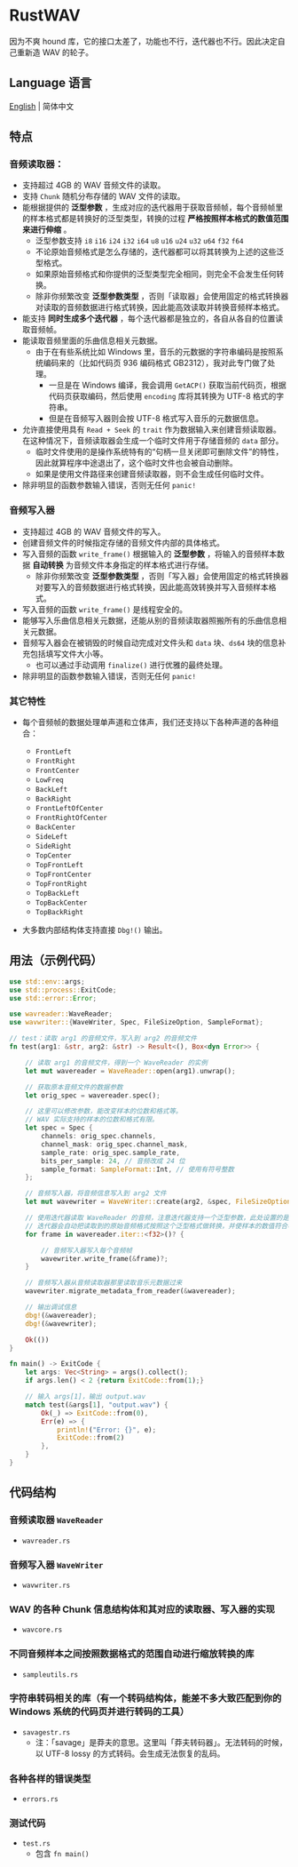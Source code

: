# RustWAV

因为不爽 hound 库，它的接口太差了，功能也不行，迭代器也不行。因此决定自己重新造 WAV 的轮子。

## Language 语言

[English](Readme.md) | 简体中文

## 特点

### 音频读取器：
* 支持超过 4GB 的 WAV 音频文件的读取。
* 支持 `Chunk` 随机分布存储的 WAV 文件的读取。
* 能根据提供的 **泛型参数** ，生成对应的迭代器用于获取音频帧，每个音频帧里的样本格式都是转换好的泛型类型，转换的过程 **严格按照样本格式的数值范围来进行伸缩** 。
	* 泛型参数支持 `i8` `i16` `i24` `i32` `i64` `u8` `u16` `u24` `u32` `u64` `f32` `f64`
	* 不论原始音频格式是怎么存储的，迭代器都可以将其转换为上述的这些泛型格式。
	* 如果原始音频格式和你提供的泛型类型完全相同，则完全不会发生任何转换。
	* 除非你频繁改变 **泛型参数类型** ，否则「读取器」会使用固定的格式转换器对读取的音频数据进行格式转换，因此能高效读取并转换音频样本格式。
* 能支持 **同时生成多个迭代器** ，每个迭代器都是独立的，各自从各自的位置读取音频帧。
* 能读取音频里面的乐曲信息相关元数据。
	* 由于在有些系统比如 Windows 里，音乐的元数据的字符串编码是按照系统编码来的（比如代码页 936 编码格式 GB2312），我对此专门做了处理。
        * 一旦是在 Windows 编译，我会调用 `GetACP()` 获取当前代码页，根据代码页获取编码，然后使用 `encoding` 库将其转换为 UTF-8 格式的字符串。
        * 但是在音频写入器则会按 UTF-8 格式写入音乐的元数据信息。
* 允许直接使用具有 `Read + Seek` 的 `trait` 作为数据输入来创建音频读取器。在这种情况下，音频读取器会生成一个临时文件用于存储音频的 `data` 部分。
	* 临时文件使用的是操作系统特有的“句柄一旦关闭即可删除文件”的特性，因此就算程序中途退出了，这个临时文件也会被自动删除。
	* 如果是使用文件路径来创建音频读取器，则不会生成任何临时文件。
* 除非明显的函数参数输入错误，否则无任何 `panic!`

### 音频写入器
* 支持超过 4GB 的 WAV 音频文件的写入。
* 创建音频文件的时候指定存储的音频文件内部的具体格式。
* 写入音频的函数 `write_frame()` 根据输入的 **泛型参数** ，将输入的音频样本数据 **自动转换** 为音频文件本身指定的样本格式进行存储。
	* 除非你频繁改变 **泛型参数类型** ，否则「写入器」会使用固定的格式转换器对要写入的音频数据进行格式转换，因此能高效转换并写入音频样本格式。
* 写入音频的函数 `write_frame()` 是线程安全的。
* 能够写入乐曲信息相关元数据，还能从别的音频读取器照搬所有的乐曲信息相关元数据。
* 音频写入器会在被销毁的时候自动完成对文件头和 `data` 块、`ds64` 块的信息补充包括填写文件大小等。
	* 也可以通过手动调用 `finalize()` 进行优雅的最终处理。
* 除非明显的函数参数输入错误，否则无任何 `panic!`

### 其它特性
* 每个音频帧的数据处理单声道和立体声，我们还支持以下各种声道的各种组合：
	* `FrontLeft`
	* `FrontRight`
	* `FrontCenter`
	* `LowFreq`
	* `BackLeft`
	* `BackRight`
	* `FrontLeftOfCenter`
	* `FrontRightOfCenter`
	* `BackCenter`
	* `SideLeft`
	* `SideRight`
	* `TopCenter`
	* `TopFrontLeft`
	* `TopFrontCenter`
	* `TopFrontRight`
	* `TopBackLeft`
	* `TopBackCenter`
	* `TopBackRight`

* 大多数内部结构体支持直接 `Dbg!()` 输出。

## 用法（示例代码）

```rust
use std::env::args;
use std::process::ExitCode;
use std::error::Error;

use wavreader::WaveReader;
use wavwriter::{WaveWriter, Spec, FileSizeOption, SampleFormat};

// test：读取 arg1 的音频文件，写入到 arg2 的音频文件
fn test(arg1: &str, arg2: &str) -> Result<(), Box<dyn Error>> {

    // 读取 arg1 的音频文件，得到一个 WaveReader 的实例
    let mut wavereader = WaveReader::open(arg1).unwrap();

    // 获取原本音频文件的数据参数
    let orig_spec = wavereader.spec();

    // 这里可以修改参数，能改变样本的位数和格式等。
    // WAV 实际支持的样本的位数和格式有限。
    let spec = Spec {
        channels: orig_spec.channels,
        channel_mask: orig_spec.channel_mask,
        sample_rate: orig_spec.sample_rate,
        bits_per_sample: 24, // 音频改成 24 位
        sample_format: SampleFormat::Int, // 使用有符号整数
    };

    // 音频写入器，将音频信息写入到 arg2 文件
    let mut wavewriter = WaveWriter::create(arg2, &spec, FileSizeOption::ForceUse4GBFormat).unwrap();

    // 使用迭代器读取 WaveReader 的音频，注意迭代器支持一个泛型参数，此处设置的是 f32
    // 迭代器会自动把读取到的原始音频格式按照这个泛型格式做转换，并使样本的数值符合样本数据类型的范围
    for frame in wavereader.iter::<f32>()? {

        // 音频写入器写入每个音频帧
        wavewriter.write_frame(&frame)?;
    }

    // 音频写入器从音频读取器那里读取音乐元数据过来
    wavewriter.migrate_metadata_from_reader(&wavereader);

    // 输出调试信息
    dbg!(&wavereader);
    dbg!(&wavewriter);

    Ok(())
}

fn main() -> ExitCode {
    let args: Vec<String> = args().collect();
    if args.len() < 2 {return ExitCode::from(1);}

    // 输入 args[1]，输出 output.wav
    match test(&args[1], "output.wav") {
        Ok(_) => ExitCode::from(0),
        Err(e) => {
            println!("Error: {}", e);
            ExitCode::from(2)
        },
    }
}
```

## 代码结构

### 音频读取器 `WaveReader`
* `wavreader.rs`

### 音频写入器 `WaveWriter`
* `wavwriter.rs`

### WAV 的各种 Chunk 信息结构体和其对应的读取器、写入器的实现
* `wavcore.rs`

### 不同音频样本之间按照数据格式的范围自动进行缩放转换的库
* `sampleutils.rs`

### 字符串转码相关的库（有一个转码结构体，能差不多大致匹配到你的 Windows 系统的代码页并进行转码的工具）
* `savagestr.rs`
    * 注：「savage」是莽夫的意思。这里叫「莽夫转码器」。无法转码的时候，以 UTF-8 lossy 的方式转码。会生成无法恢复的乱码。

### 各种各样的错误类型
* `errors.rs`

### 测试代码
* `test.rs`
    * 包含 `fn main()`

